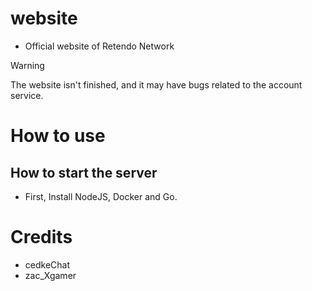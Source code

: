 # website
- Official website of Retendo Network

> [!WARNING]
> The website isn't finished, and it may have bugs related to the account service.

# How to use
## How to start the server
- First, Install NodeJS, Docker and Go.

# Credits
- cedkeChat
- zac_Xgamer
